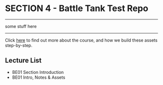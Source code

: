# SECTION 4 - Battle Tank Test Repo
****

some stuff here

---
Click [here](https://www.udemy.com/unrealcourse?couponCode=GitHubDiscount) to find out more about the course, and how we build these assets step-by-step.

## Lecture List
* BE01 Section Introduction
* BE01 Intro, Notes & Assets
